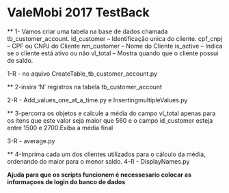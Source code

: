 #  __ValeMobi 2017 TestBack__

** 1- Vamos criar uma tabela na base de dados chamada tb_customer_account.
id_customer – Identificação unica do cliente.
cpf_cnpj – CPF ou CNPJ do Cliente
nm_customer – Nome do Cliente
is_active – Indica se o cliente está ativo ou não
vl_total – Mostra quando que o cliente possui de saldo.

1-R - no aquivo CreateTable_tb_customer_account.py


** 2-insira ‘N’ registros na tabela tb_customer_account

2-R - Add_values_one_at_a_time.py e InsertingmultipleValues.py


** 3-percorra os objetos e calcule a média do campo vl_total apenas para os itens que este valor
seja maior que 560 e o campo id_customer esteja entre 1500 e 2700.Exiba a média final

3-R - average.py


** 4-Imprima cada um dos clientes utilizados para o cálculo da média, ordenando do maior para o menor saldo.
4-R - DisplayNames.py



**Ajuda  para que os scripts funcionem é necessesario colocar as informaçoes de  login do banco de dados**
